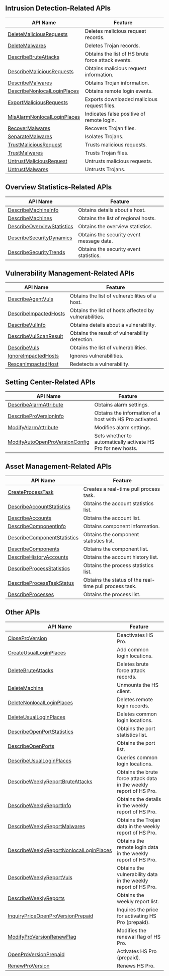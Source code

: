 ## Intrusion Detection-Related APIs

| API Name | Feature |
|---------|---------|
| [DeleteMaliciousRequests](/document/api/296/31289) | Deletes malicious request records. |
| [DeleteMalwares](/document/api/296/19839) | Deletes Trojan records. |
| [DescribeBruteAttacks](/document/api/296/19838) | Obtains the list of HS brute force attack events. |
| [DescribeMaliciousRequests](/document/api/296/31288) | Obtains malicious request information. |
| [DescribeMalwares](/document/api/296/19837) | Obtains Trojan information. |
| [DescribeNonlocalLoginPlaces](/document/api/296/19836) | Obtains remote login events. |
| [ExportMaliciousRequests](/document/api/296/31287) | Exports downloaded malicious request files. |
| [MisAlarmNonlocalLoginPlaces](/document/api/296/19835) | Indicates false positive of remote login. |
| [RecoverMalwares](/document/api/296/19834) | Recovers Trojan files. |
| [SeparateMalwares](/document/api/296/30320) | Isolates Trojans. |
| [TrustMaliciousRequest](/document/api/296/31286) | Trusts malicious requests. |
| [TrustMalwares](/document/api/296/19833) | Trusts Trojan files. |
| [UntrustMaliciousRequest](/document/api/296/31285) | Untrusts malicious requests. |
| [UntrustMalwares](/document/api/296/30319) | Untrusts Trojans. |

## Overview Statistics-Related APIs

| API Name | Feature |
|---------|---------|
| [DescribeMachineInfo](/document/api/296/19851) | Obtains details about a host. |
| [DescribeMachines](/document/api/296/19850) | Obtains the list of regional hosts. |
| [DescribeOverviewStatistics](/document/api/296/19849) | Obtains the overview statistics. |
| [DescribeSecurityDynamics](/document/api/296/30330) | Obtains the security event message data. |
| [DescribeSecurityTrends](/document/api/296/30329) | Obtains the security event statistics. |

## Vulnerability Management-Related APIs

| API Name | Feature |
|---------|---------|
| [DescribeAgentVuls](/document/api/296/19861) | Obtains the list of vulnerabilities of a host. |
| [DescribeImpactedHosts](/document/api/296/19860) | Obtains the list of hosts affected by vulnerabilities. |
| [DescribeVulInfo](/document/api/296/19859) | Obtains details about a vulnerability. |
| [DescribeVulScanResult](/document/api/296/19858) | Obtains the result of vulnerability detection. |
| [DescribeVuls](/document/api/296/19857) | Obtains the list of vulnerabilities. |
| [IgnoreImpactedHosts](/document/api/296/19856) | Ignores vulnerabilities. |
| [RescanImpactedHost](/document/api/296/19855) | Redetects a vulnerability. |

## Setting Center-Related APIs

| API Name | Feature |
|---------|---------|
| [DescribeAlarmAttribute](/document/api/296/19866) | Obtains alarm settings. |
| [DescribeProVersionInfo](/document/api/296/19865) | Obtains the information of a host with HS Pro activated. |
| [ModifyAlarmAttribute](/document/api/296/19864) | Modifies alarm settings. |
| [ModifyAutoOpenProVersionConfig](/document/api/296/19863) | Sets whether to automatically activate HS Pro for new hosts. |

## Asset Management-Related APIs

| API Name | Feature |
|---------|---------|
| [CreateProcessTask](/document/api/296/30341) | Creates a real-time pull process task. |
| [DescribeAccountStatistics](/document/api/296/30340) | Obtains the account statistics list. |
| [DescribeAccounts](/document/api/296/30339) | Obtains the account list. |
| [DescribeComponentInfo](/document/api/296/30338) | Obtains component information. |
| [DescribeComponentStatistics](/document/api/296/30337) | Obtains the component statistics list. |
| [DescribeComponents](/document/api/296/30336) | Obtains the component list. |
| [DescribeHistoryAccounts](/document/api/296/30335) | Obtains the account history list. |
| [DescribeProcessStatistics](/document/api/296/30334) | Obtains the process statistics list. |
| [DescribeProcessTaskStatus](/document/api/296/30333) | Obtains the status of the real-time pull process task. |
| [DescribeProcesses](/document/api/296/30332) | Obtains the process list. |

## Other APIs

| API Name | Feature |
|---------|---------|
| [CloseProVersion](/document/api/296/19847) | Deactivates HS Pro. |
| [CreateUsualLoginPlaces](/document/api/296/19846) | Add common login locations. |
| [DeleteBruteAttacks](/document/api/296/19845) | Deletes brute force attack records. |
| [DeleteMachine](/document/api/296/19844) | Unmounts the HS client. |
| [DeleteNonlocalLoginPlaces](/document/api/296/19843) | Deletes remote login records. |
| [DeleteUsualLoginPlaces](/document/api/296/19842) | Deletes common login locations. |
| [DescribeOpenPortStatistics](/document/api/296/30328) | Obtains the port statistics list. |
| [DescribeOpenPorts](/document/api/296/30327) | Obtains the port list. |
| [DescribeUsualLoginPlaces](/document/api/296/19841) | Queries common login locations. |
| [DescribeWeeklyReportBruteAttacks](/document/api/296/30326) | Obtains the brute force attack data in the weekly report of HS Pro. |
| [DescribeWeeklyReportInfo](/document/api/296/30325) | Obtains the details in the weekly report of HS Pro. |
| [DescribeWeeklyReportMalwares](/document/api/296/30324) | Obtains the Trojan data in the weekly report of HS Pro. |
| [DescribeWeeklyReportNonlocalLoginPlaces](/document/api/296/30323) | Obtains the remote login data in the weekly report of HS Pro. |
| [DescribeWeeklyReportVuls](/document/api/296/30322) | Obtains the vulnerability data in the weekly report of HS Pro. |
| [DescribeWeeklyReports](/document/api/296/30321) | Obtains the weekly report list. |
| [InquiryPriceOpenProVersionPrepaid](/document/api/296/31293) | Inquires the price for activating HS Pro (prepaid). |
| [ModifyProVersionRenewFlag](/document/api/296/31292) | Modifies the renewal flag of HS Pro. |
| [OpenProVersionPrepaid](/document/api/296/31291) | Activates HS Pro (prepaid). |
| [RenewProVersion](/document/api/296/31290) | Renews HS Pro. |


